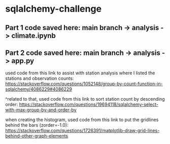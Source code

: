 # sqlalchemy-challenge
## Part 1 code saved here: main branch -> analysis -> climate.ipynb

## Part 2 code saved here: main branch -> analysis -> app.py

used code from this link to assist with station analysis where I listed the stations and observation counts:
https://stackoverflow.com/questions/1052148/group-by-count-function-in-sqlalchemy/4086229#4086229

^related to that, used code from this link to sort station count by descending order:
https://stackoverflow.com/questions/19694118/sqlalchemy-select-with-max-group-by-and-order-by

when creating the histogram, used code from this link to put the gridlines behind the bars (zorder=-1.0):
https://stackoverflow.com/questions/1726391/matplotlib-draw-grid-lines-behind-other-graph-elements